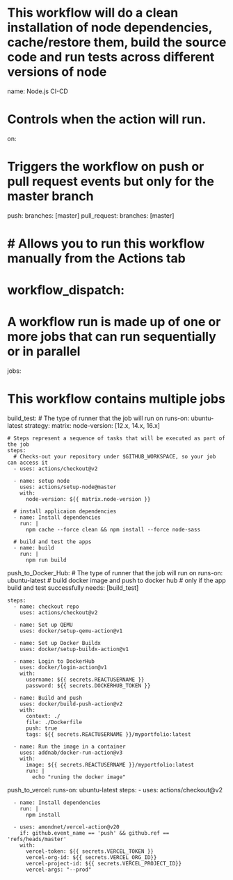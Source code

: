 # This workflow will do a clean installation of node dependencies, cache/restore them, build the source code and run tests across different versions of node

name: Node.js CI-CD

# Controls when the action will run.
on:
  # Triggers the workflow on push or pull request events but only for the master branch
  push:
    branches: [master]
  pull_request:
    branches: [master]
  # # Allows you to run this workflow manually from the Actions tab
  # workflow_dispatch:

# A workflow run is made up of one or more jobs that can run sequentially or in parallel
jobs:
  # This workflow contains multiple jobs
  build_test:
    # The type of runner that the job will run on
    runs-on: ubuntu-latest
    strategy:
      matrix:
        node-version: [12.x, 14.x, 16.x]

    # Steps represent a sequence of tasks that will be executed as part of the job
    steps:
      # Checks-out your repository under $GITHUB_WORKSPACE, so your job can access it
      - uses: actions/checkout@v2

      - name: setup node
        uses: actions/setup-node@master
        with:
          node-version: ${{ matrix.node-version }}

      # install applicaion dependencies
      - name: Install dependencies
        run: |
          npm cache --force clean && npm install --force node-sass

      # build and test the apps
      - name: build
        run: |
          npm run build

  push_to_Docker_Hub:
    # The type of runner that the job will run on
    runs-on: ubuntu-latest
    # build docker image and push to docker hub
    # only if the app build and test successfully
    needs: [build_test]

    steps:
      - name: checkout repo
        uses: actions/checkout@v2

      - name: Set up QEMU
        uses: docker/setup-qemu-action@v1

      - name: Set up Docker Buildx
        uses: docker/setup-buildx-action@v1

      - name: Login to DockerHub
        uses: docker/login-action@v1
        with:
          username: ${{ secrets.REACTUSERNAME }}
          password: ${{ secrets.DOCKERHUB_TOKEN }}

      - name: Build and push
        uses: docker/build-push-action@v2
        with:
          context: ./
          file: ./Dockerfile
          push: true
          tags: ${{ secrets.REACTUSERNAME }}/myportfolio:latest

      - name: Run the image in a container
        uses: addnab/docker-run-action@v3
        with:
          image: ${{ secrets.REACTUSERNAME }}/myportfolio:latest
          run: |
            echo "runing the docker image"

  push_to_vercel:
    runs-on: ubuntu-latest
    steps:
      - uses: actions/checkout@v2

      - name: Install dependencies
        run: |
          npm install

      - uses: amondnet/vercel-action@v20
        if: github.event_name == 'push' && github.ref == 'refs/heads/master'
        with:
          vercel-token: ${{ secrets.VERCEL_TOKEN }}
          vercel-org-id: ${{ secrets.VERCEL_ORG_ID}}
          vercel-project-id: ${{ secrets.VERCEL_PROJECT_ID}}
          vercel-args: "--prod"
